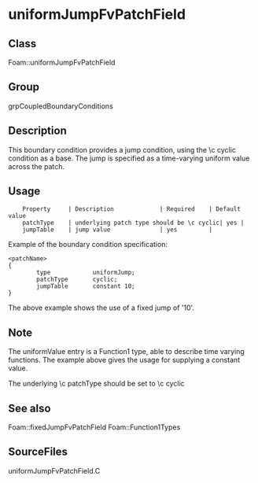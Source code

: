 # uniformJumpFvPatchField 
## Class
Foam::uniformJumpFvPatchField

## Group
grpCoupledBoundaryConditions

## Description
This boundary condition provides a jump condition, using the \c cyclic
condition as a base.  The jump is specified as a time-varying uniform
value across the patch.

## Usage

        Property     | Description             | Required    | Default value
        patchType    | underlying patch type should be \c cyclic| yes |
        jumpTable    | jump value              | yes         |


Example of the boundary condition specification:
```
<patchName>
{
        type            uniformJump;
        patchType       cyclic;
        jumpTable       constant 10;
}
```

The above example shows the use of a fixed jump of '10'.

## Note
The uniformValue entry is a Function1 type, able to describe time
varying functions.  The example above gives the usage for supplying a
constant value.

The underlying \c patchType should be set to \c cyclic

## See also
Foam::fixedJumpFvPatchField
Foam::Function1Types

## SourceFiles
uniformJumpFvPatchField.C

